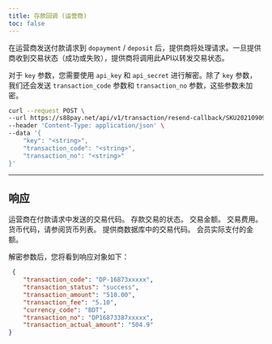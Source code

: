 ```yaml
---
title: 存款回调 (运营商)
toc: false
---
```


<x-row>
<x-col class="md:max-w-lg">

在运营商发送付款请求到 `dopayment` / `deposit` 后，提供商将处理请求。一旦提供商收到交易状态（成功或失败），提供商将调用此API以转发交易状态。

对于 `key` 参数，您需要使用 `api_key` 和 `api_secret` 进行解密。除了 `key` 参数，我们还会发送 `transaction_code` 参数和 `transaction_no` 参数，这些参数未加密。

</x-col>
<x-col sticky>

```bash title="cURL"
curl --request POST \
--url https://s88pay.net/api/v1/transaction/resend-callback/SKU20210909025705 \
--header 'Content-Type: application/json' \
--data '{
    "key": "<string>",
    "transaction_code": "<string>",
    "transaction_no": "<string>"
}'
```
</x-col>
</x-row>

---

<x-row>
<x-col class="md:max-w-lg">        

## 响应

  <x-properties>
    <x-property name="transaction_code" type="string">
        运营商在付款请求中发送的交易代码。
    </x-property>
    <x-property name="transaction_status" type="integer">
        存款交易的状态。
    </x-property>
    <x-property name="transaction_amount" type="double">
        交易金额。
    </x-property>
    <x-property name="transaction_fee" type="double">
        交易费用。
    </x-property>
    <x-property name="currency_code" type="string">
        货币代码，请参阅货币列表。
    </x-property>
    <x-property name="transaction_no" type="string">
        提供商数据库中的交易代码。
    </x-property>
    <x-property name="transaction_actual_amount" type="double">
        会员实际支付的金额。
    </x-property>
  </x-properties>
</x-col>
<x-col sticky>

解密参数后，您将看到响应对象如下：

```json title="响应对象"
 {
    "transaction_code": "DP-16873xxxxx",
    "transaction_status": "success",
    "transaction_amount": "510.00",
    "transaction_fee": "5.10",
    "currency_code": "BDT",
    "transaction_no": "DP16873387xxxxx",
    "transaction_actual_amount": "504.9"
}
```

</x-col>
</x-row>
